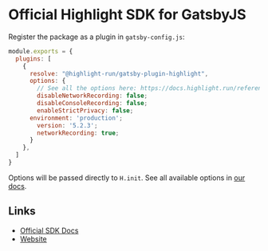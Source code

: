 # Official Highlight SDK for GatsbyJS

Register the package as a plugin in `gatsby-config.js`:

```javascript
module.exports = {
  plugins: [
    {
      resolve: "@highlight-run/gatsby-plugin-highlight",
      options: {
        // See all the options here: https://docs.highlight.run/reference#options
    	disableNetworkRecording: false;
    	disableConsoleRecording: false;
    	enableStrictPrivacy: false;
   	  environment: 'production';
    	version: '5.2.3';
    	networkRecording: true;
      }
    },
  ]
}
```

Options will be passed directly to `H.init`. See all available options in [our docs](https://docs.highlight.run/reference#importing-the-library).

## Links

- [Official SDK Docs](https://docs.highlight.run/reference#overview)
- [Website](https://highlight.run)
